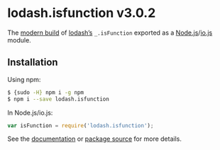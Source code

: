 # lodash.isfunction v3.0.2

The [modern build](https://github.com/lodash/lodash/wiki/Build-Differences) of [lodash’s](https://lodash.com/) `_.isFunction` exported as a [Node.js](http://nodejs.org/)/[io.js](https://iojs.org/) module.

## Installation

Using npm:

```bash
$ {sudo -H} npm i -g npm
$ npm i --save lodash.isfunction
```

In Node.js/io.js:

```js
var isFunction = require('lodash.isfunction');
```

See the [documentation](https://lodash.com/docs#isFunction) or [package source](https://github.com/lodash/lodash/blob/3.0.2-npm-packages/lodash.isfunction) for more details.
